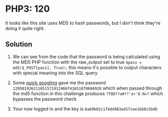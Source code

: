 # PHP3: 120
It looks like this site uses MD5 to hash passwords, but I don't think they're doing it quite right.

## Solution
1. We can see from the code that the password is being calculated using the MD5 PHP function with the raw_output set to true `$pass = md5($_POST[pass], True);` this means it's possible to output characters with special meaning into the SQL query

2. Some [quick googling](http://cvk.posthaven.com/sql-injection-with-raw-md5-hashes) gave me the password `129581926211651571912466741651878684928` which when passed through the md5 function in this challenge produces `?T0D??o#??'or'8.N=?` which bypasses the password check

3. Your now logged in and the key is `8ab9b92c174dd483ad17cee1bb0c5bdb`
